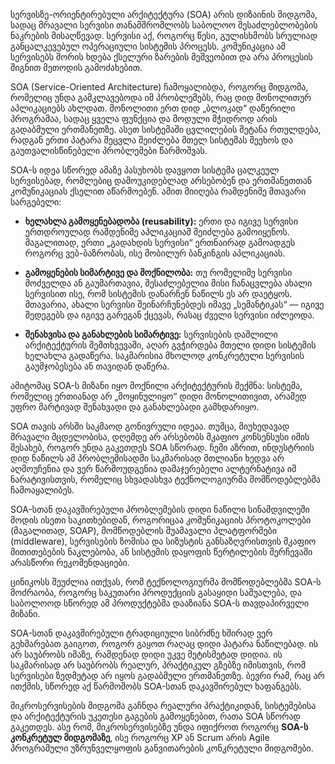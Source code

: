 სერვისზე-ორიენტირებული არქიტექტურა (SOA) არის დიზაინის მიდგომა, სადაც მრავალი სერვისი თანამშრომლობს საბოლოო შესაძლებლობების ნაკრების მისაღწევად. სერვისი აქ, როგორც წესი, გულისხმობს სრულიად განცალკევებულ ოპერაციული სისტემის პროცესს. კომუნიკაცია ამ სერვისებს შორის ხდება ქსელური ზარების მეშვეობით და არა პროცესის შიგნით მეთოდის გამოძახებით.

SOA (Service-Oriented Architecture) ჩამოყალიბდა, როგორც მიდგომა, რომელიც უნდა გამკლავებოდა იმ პრობლემებს, რაც დიდ მონოლითურ აპლიკაციებს ახლდათ. მონოლითი ერთ დიდ „ბლოკად“ დაწერილი პროგრამაა, სადაც ყველა ფუნქცია და მოდული მჭიდროდ არის გადაბმული ერთმანეთზე. ასეთ სისტემაში ცვლილების შეტანა რთულდება, რადგან ერთი პატარა შეცვლა შეიძლება მთელ სისტემას შეეხოს და გაუთვალისწინებელი პრობლემები წარმოშვას.

SOA-ს იდეა სწორედ ამაზე პასუხობს დავყოთ სისტემა ცალკეულ სერვისებად, რომლებიც დამოუკიდებლად არსებობენ და ერთმანეთთან კომუნიკაციას ქსელით აწარმოებენ. ამით მიიღება რამდენიმე მთავარი სარგებელი:

- **ხელახლა გამოყენებადობა (reusability):** ერთი და იგივე სერვისი ერთდროულად რამდენიმე აპლიკაციამ შეიძლება გამოიყენოს. მაგალითად, ერთი „გადახდის სერვისი“ ერთნაირად გამოადგეს როგორც ვებ-ბაზრობას, ისე მობილურ ბანკინგის აპლიკაციას.
    
- **გამოყენების სიმარტივე და მოქნილობა:** თუ რომელიმე სერვისი მოძველდა ან გაუმართავია, შესაძლებელია მისი ჩანაცვლება ახალი სერვისით ისე, რომ სისტემის დანარჩენ ნაწილს ეს არ დაეტყოს. მთავარია, ახალი სერვისი შეინარჩუნებდეს იმავე „სემანტიკას“ — იგივე შედეგებს და იგივე გარეგან ქცევას, რასაც ძველი სერვისი იძლეოდა.
    
- **შენახვისა და განახლების სიმარტივე:** სერვისების დაშლილი არქიტექტურის შემთხვევაში, აღარ გვჭირდება მთელი დიდი სისტემის ხელახლა გადაწერა. საკმარისია მხოლოდ კონკრეტული სერვისის გაუმჯობესება ან თავიდან დაწერა.
    

ამიტომაც SOA-ს მიზანი იყო მოქნილი არქიტექტურის შექმნა: სისტემა, რომელიც ერთიანად არ „მოყინულიყო“ დიდი მონოლითივით, არამედ უფრო მარტივად შენახვადი და განახლებადი გამხდარიყო.

SOA თავის არსში საკმაოდ გონივრული იდეაა. თუმცა, მიუხედავად მრავალი მცდელობისა, დღემდე არ არსებობს მკაფიო კონსენსუსი იმის შესახებ, როგორ უნდა გაკეთდეს SOA სწორად. ჩემი აზრით, ინდუსტრიის დიდ ნაწილს ამ პრობლემისადმი საკმარისად მთლიანი ხედვა არ აღმოუჩენია და ვერ წარმოუდგენია დამაჯერებელი ალტერნატივა იმ ნარატივისთვის, რომელიც სხვადასხვა ტექნოლოგიურმა მომწოდებლებმა ჩამოაყალიბეს.

SOA-სთან დაკავშირებული პრობლემების დიდი ნაწილი სინამდვილეში მოდის ისეთი საკითხებიდან, როგორიცაა კომუნიკაციის პროტოკოლები (მაგალითად, SOAP), მომწოდებლის შუამავალი პლატფორმები (middleware), სერვისების ზომისა და სიზუსტის განსაზღვრისთვის მკაფიო მითითებების ნაკლებობა, ან სისტემის დაყოფის წერტილების შერჩევაში არასწორი რეკომენდაციები. 

ცინიკოსს შეუძლია ითქვას, რომ ტექნოლოგიურმა მომწოდებლებმა  SOA-ს მოძრაობა, როგორც საკუთარი პროდუქციის გასაყიდი საშუალება, და საბოლოოდ სწორედ ამ პროდუქტებმა დააზიანა SOA-ს თავდაპირველი მიზანი.

SOA-სთან დაკავშირებული ტრადიციული სიბრძნე ხშირად ვერ გეხმარებათ გაიგოთ, როგორ გაყოთ რაღაც დიდი პატარა ნაწილებად. ის არ საუბრობს იმაზე, რამდენად დიდი უკვე მეტისმეტად დიდია. ის საკმარისად არ საუბრობს რეალურ, პრაქტიკულ გზებზე იმისთვის, რომ სერვისები ზედმეტად არ იყოს გადაბმული ერთმანეთზე. ბევრი რამ, რაც არ ითქმის, სწორედ აქ წარმოშობს SOA-სთან დაკავშირებულ ხაფანგებს.

მიკროსერვისების მიდგომა გაჩნდა რეალური პრაქტიკიდან, სისტემებისა და არქიტექტურის უკეთესი გაგების გამოყენებით, რათა SOA სწორად გაკეთდეს. ასე რომ, მიკროსერვისებზე უნდა იფიქროთ როგორც **SOA-ს კონკრეტულ მიდგომაზე**, ისე როგორც XP ან Scrum არის Agile პროგრამული უზრუნველყოფის განვითარების კონკრეტული მიდგომები.